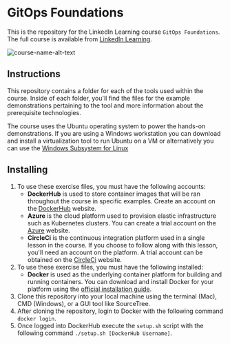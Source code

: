 # GitOps Foundations
This is the repository for the LinkedIn Learning course `GitOps Foundations`. The full course is available from [LinkedIn Learning][lil-course-url].

![course-name-alt-text][lil-thumbnail-url] 

## Instructions
This repository contains a folder for each of the tools used within the course.  Inside of each folder, you'll find the files for the example demonstrations pertaining to the tool and more information about the prerequisite technologies.

The course uses the Ubuntu operating system to power the hands-on demonstrations.  If you are using a Windows workstation you can download and install a virtualization tool to run Ubuntu on a VM or alternatively you can use the [Windows Subsystem for Linux][wsl]

## Installing
1. To use these exercise files, you must have the following accounts:
	- **DockerHub** is used to store container images that will be ran throughout the course in specific examples.  Create an account on the [DockerHub][docker-hub] website.
	- **Azure** is the cloud platform used to provision elastic infrastructure such as Kubernetes clusters.  You can create a trial account on the [Azure][azure-site] website.
	- **CircleCi** is the continuous integration platform used in a single lesson in the course.  If you choose to follow along with this lesson, you'll need an account on the platform.  A trial account can be obtained on the [CircleCi][circle] website.
2. To use these exercise files, you must have the following installed:
	- **Docker** is used as the underlying container platform for building and running containers.  You can download and install Docker for your platform using the [official installation guide][docker-install].
4. Clone this repository into your local machine using the terminal (Mac), CMD (Windows), or a GUI tool like SourceTree.
5. After cloning the repository, login to Docker with the following command `docker login`.
6. Once logged into DockerHub execute the `setup.sh` script with the following command `./setup.sh [DockerHub Username]`.


[0]: # (Replace these placeholder URLs with actual course URLs)

[lil-course-url]: https://www.linkedin.com/learning/
[lil-thumbnail-url]: http://
[docker-hub]: https://hub.docker.com/
[azure-site]: https://azure.microsoft.com/en-us/
[circle]: https://circleci.com/
[docker-install]: https://docs.docker.com/engine/install/
[wsl]: https://docs.microsoft.com/en-us/windows/wsl/about

